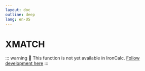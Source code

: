 ```yaml
---
layout: doc
outline: deep
lang: en-US
---
```


# XMATCH

::: warning
🚧 This function is not yet available in IronCalc.
[Follow development here](https://github.com/ironcalc/IronCalc/labels/Functions)
:::